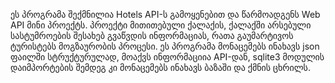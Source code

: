    ეს პროგრამა შექმნილია Hotels API-ს გამოყენებით და წარმოადგენს Web API მინი პროექტს.
პროექტი მითითებული ქალაქის,  ქალაქში არსებული სასტუმროების შესახებ გვაწვდის ინფორმაციას, რათა გაუმარტივოს ტურისტებს მოგზაურობის პროცესი. ეს პროგრამა მონაცემებს ინახავს json ფაილში სტრუქტურულად, მოაქვს ინფორმაციია API-დან, sqlite3 მოდულის დაიმპორტების შემდეგ კი მონაცემებს ინახავს ბაზაში და ქმნის ცხრილს.
